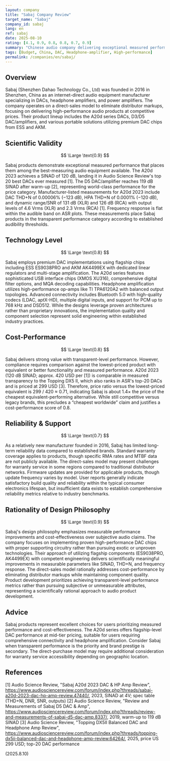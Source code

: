 ```yaml
---
layout: company
title: "Sabaj Company Review"
target_name: "Sabaj"
company_id: sabaj
lang: en
ref: sabaj
date: 2025-08-10
rating: [4.1, 0.9, 0.8, 0.8, 0.7, 0.9]
summary: "Chinese audio company delivering exceptional measured performance in DACs and headphone amplifiers at competitive prices"
tags: [Budget, China, DAC, Headphone-amplifier, High-performance]
permalink: /companies/en/sabaj/
---
```

## Overview

Sabaj (Shenzhen Dahao Technology Co., Ltd) was founded in 2016 in Shenzhen, China as an internet-direct audio equipment manufacturer specializing in DACs, headphone amplifiers, and power amplifiers. The company operates on a direct-sales model to eliminate distributor markups, focusing on delivering high-performance audio products at competitive prices. Their product lineup includes the A20d series DACs, D3/D5 DAC/amplifiers, and various portable solutions utilizing premium DAC chips from ESS and AKM.

## Scientific Validity

$$ \Large \text{0.9} $$

Sabaj products demonstrate exceptional measured performance that places them among the best-measuring audio equipment available. The A20d 2023 achieves a SINAD of 120 dB, landing it in Audio Science Review's top 20 best DACs ever measured [1]. The D5 DAC/amplifier reaches 119 dB SINAD after warm-up [2], representing world-class performance for the price category. Manufacturer-listed measurements for A20d 2023 include DAC THD+N of 0.00006% (−123 dB), HPA THD+N of 0.0001% (−120 dB), and dynamic range/SNR of 131 dB (XLR) and 126 dB (RCA) with output levels of 4.6 Vrms (XLR) and 2.3 Vrms (RCA) [1]. Frequency response is flat within the audible band on ASR plots. These measurements place Sabaj products in the transparent performance category according to established audibility thresholds.

## Technology Level

$$ \Large \text{0.8} $$

Sabaj employs premium DAC implementations using flagship chips including ESS ES9038PRO and AKM AK4499EX with dedicated linear regulators and multi-stage amplification. The A20d series features sophisticated USB interface chips (XMOS XU316), comprehensive digital filter options, and MQA decoding capabilities. Headphone amplification utilizes high-performance op-amps like TI TPA6120A2 with balanced output topologies. Advanced connectivity includes Bluetooth 5.0 with high-quality codecs (LDAC, aptX-HD), multiple digital inputs, and support for PCM up to 768 kHz and DSD512. While the designs leverage proven architectures rather than proprietary innovations, the implementation quality and component selection represent solid engineering within established industry practices.

## Cost-Performance

$$ \Large \text{0.8} $$

Sabaj delivers strong value with transparent-level performance. However, compliance requires comparison against the lowest-priced product with equivalent or better functionality and measured performance. A20d 2023 (120 dB SINAD; approx. 420 USD per [1]) is comparable in measured transparency to the Topping DX5 II, which also ranks in ASR's top-20 DACs and is priced at 299 USD [3]. Therefore, price ratio versus the lowest-priced equivalent is 299 / 420 ≈ 0.71, indicating Sabaj is about 1.4× the price of the cheapest equivalent-performing alternative. While still competitive versus legacy brands, this precludes a “cheapest worldwide” claim and justifies a cost-performance score of 0.8.

## Reliability & Support

$$ \Large \text{0.7} $$

As a relatively new manufacturer founded in 2016, Sabaj has limited long-term reliability data compared to established brands. Standard warranty coverage applies to products, though specific RMA rates and MTBF data are not publicly available. The direct-sales model may present challenges for warranty service in some regions compared to traditional distributor networks. Firmware updates are provided for applicable products, though update frequency varies by model. User reports generally indicate satisfactory build quality and reliability within the typical consumer electronics lifespan, but insufficient data exists to establish comprehensive reliability metrics relative to industry benchmarks.

## Rationality of Design Philosophy

$$ \Large \text{0.9} $$

Sabaj's design philosophy emphasizes measurable performance improvements and cost-effectiveness over subjective audio claims. The company focuses on implementing proven high-performance DAC chips with proper supporting circuitry rather than pursuing exotic or unproven technologies. Their approach of utilizing flagship components (ES9038PRO, AK4499EX) with competent engineering delivers scientifically meaningful improvements in measurable parameters like SINAD, THD+N, and frequency response. The direct-sales model rationally addresses cost-performance by eliminating distributor markups while maintaining component quality. Product development prioritizes achieving transparent-level performance metrics rather than pursuing subjective or unmeasurable attributes, representing a scientifically rational approach to audio product development.

## Advice

Sabaj products represent excellent choices for users prioritizing measured performance and cost-effectiveness. The A20d series offers flagship-level DAC performance at mid-tier pricing, suitable for users requiring comprehensive connectivity and headphone amplification. Consider Sabaj when transparent performance is the priority and brand prestige is secondary. The direct-purchase model may require additional consideration for warranty service accessibility depending on geographic location.

## References

[1] Audio Science Review, "Sabaj A20d 2023 DAC & HP Amp Review", https://www.audiosciencereview.com/forum/index.php?threads/sabaj-a20d-2023-dac-hp-amp-review.47440/, 2023, SINAD at 4V; spec table (THD+N, DNR, SNR, outputs)
[2] Audio Science Review, "Review and Measurements of Sabaj D5 DAC & Amp", https://www.audiosciencereview.com/forum/index.php?threads/review-and-measurements-of-sabaj-d5-dac-amp.8337/, 2019, warm-up to 119 dB SINAD
[3] Audio Science Review, "Topping DX5II Balanced DAC and Headphone Amp Review", https://www.audiosciencereview.com/forum/index.php?threads/topping-dx5ii-balanced-dac-and-headphone-amp-review.64264/, 2025, price US 299 USD; top-20 DAC performance

(2025.8.10)